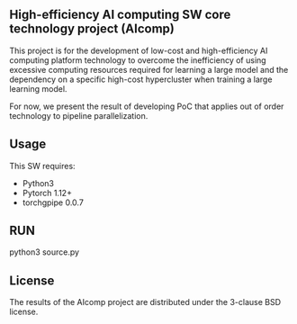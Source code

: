 ## High-efficiency AI computing SW core technology project (AIcomp)

This project is for the development of low-cost and high-efficiency AI computing platform technology to overcome the inefficiency of using excessive computing resources required for learning a large model and the dependency on a specific high-cost hypercluster when training a large learning model.

For now, we present the result of developing PoC that applies out of order technology to pipeline parallelization.

## Usage

This SW requires:
* Python3
* Pytorch 1.12+
* torchgpipe 0.0.7

## RUN

python3 source.py

## License

The results of the AIcomp project are distributed under the 3-clause BSD license.

